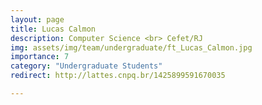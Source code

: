 ```yaml
---
layout: page
title: Lucas Calmon
description: Computer Science <br> Cefet/RJ
img: assets/img/team/undergraduate/ft_Lucas_Calmon.jpg
importance: 7
category: "Undergraduate Students"
redirect: http://lattes.cnpq.br/1425899591670035

---
```

